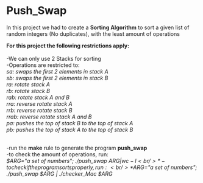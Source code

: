 # Push_Swap
In this project we had to create a **Sorting Algorithm** to sort a given list of random integers (No duplicates), with the least amount of operations<br />

**For this project the following restrictions apply:**<br /><br />
-We can only use 2 Stacks for sorting<br />
-Operations are restricted to:<br />
*sa: swaps the first 2 elements in stack A*<br />
*sb: swaps the first 2 elements in stack B*<br />
*ra: rotate stack A*<br />
*rb: rotate stack B*<br />
*rab: rotate stack A and B*<br />
*rra: reverse rotate stack A*<br />
*rrb: reverse rotate stack B*<br />
*rrab: reverse rotate stack A and B*<br />
*pa: pushes the top of stack B to the top of stack A*<br />
*pb: pushes the top of stack A to the top of stack B*<br /><br />

-run the **make** rule to generate the program **push_swap**<br />
-to check the amount of operations, run:<br />
*$ARG="a set of numbers"; ./push_swap $ARG | wc -l<br />*
-to check if the program sorts properly, run:<br />
*$ARG="a set of numbers"; ./push_swap $ARG | ./checker_Mac $ARG<br />*
